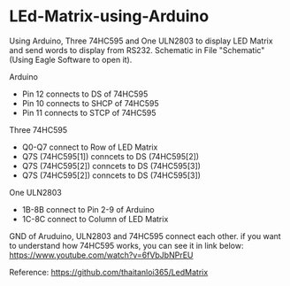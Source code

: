 # LEd-Matrix-using-Arduino
Using Arduino, Three 74HC595 and One ULN2803 to display LED Matrix and send words to display from RS232. Schematic in File "Schematic" (Using Eagle Software to open it).

Arduino
- Pin 12 connects to DS of 74HC595
- Pin 10 connects to SHCP of 74HC595
- Pin 11 connects to STCP of 74HC595

Three 74HC595
- Q0-Q7 connect to Row of LED Matrix
- Q7S (74HC595[1]) conncets to DS (74HC595[2])
- Q7S (74HC595[2]) conncets to DS (74HC595[3])
- Q7S (74HC595[2]) conncets to DS (74HC595[3])
  
One ULN2803 
- 1B-8B connect to Pin 2-9 of Arduino
- 1C-8C connect to Column of LED Matrix

GND of Aruduino, ULN2803 and 74HC595 connect each other.
if you want to understand how 74HC595 works, you can see it in link below: 
https://www.youtube.com/watch?v=6fVbJbNPrEU

Reference: https://github.com/thaitanloi365/LedMatrix 
